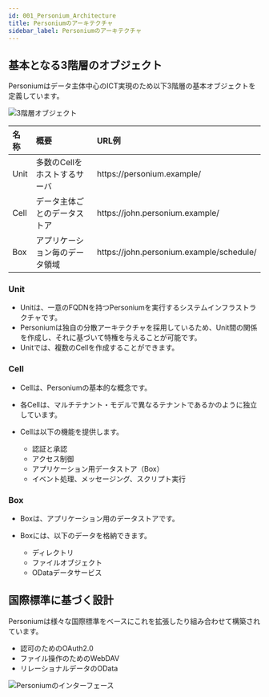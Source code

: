 ```yaml
---
id: 001_Personium_Architecture
title: Personiumのアーキテクチャ
sidebar_label: Personiumのアーキテクチャ
---
```


## 基本となる3階層のオブジェクト
Personiumはデータ主体中心のICT実現のため以下3階層の基本オブジェクトを定義しています。

![3階層オブジェクト](assets/3LayerStructure.png "3階層オブジェクト")

|名称|概要|URL例|
|:--|:--|:--|
|Unit|多数のCellをホストするサーバ|https&#58;//personium.example/|
|Cell|データ主体ごとのデータストア|https&#58;//john.personium.example/|
|Box|アプリケーション毎のデータ領域|https&#58;//john.personium.example/schedule/|

### Unit

* Unitは、一意のFQDNを持つPersoniumを実行するシステムインフラストラクチャです。
* Personiumは独自の分散アーキテクチャを採用しているため、Unit間の関係を作成し、それに基づいて特権を与えることが可能です。
* Unitでは、複数のCellを作成することができます。

### Cell

* Cellは、Personiumの基本的な概念です。
* 各Cellは、マルチテナント・モデルで異なるテナントであるかのように独立しています。
* Cellは以下の機能を提供します。

	* 認証と承認
	* アクセス制御
	* アプリケーション用データストア（Box）
	* イベント処理、メッセージング、スクリプト実行


### Box

* Boxは、アプリケーション用のデータストアです。
* Boxには、以下のデータを格納できます。

	* ディレクトリ
	* ファイルオブジェクト
	* ODataデータサービス


## 国際標準に基づく設計

Personiumは様々な国際標準をベースにこれを拡張したり組み合わせて構築されています。

* 認可のためのOAuth2.0
* ファイル操作のためのWebDAV
* リレーショナルデータのOData

![Personiumのインターフェース](assets/interface.png)
